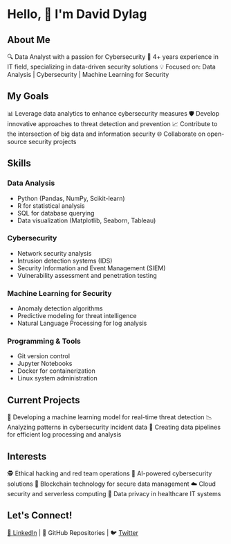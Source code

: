 # Hello, 👋 I'm David Dylag

## About Me
🔍 Data Analyst with a passion for Cybersecurity
🔐 4+ years experience in IT field, specializing in data-driven security solutions
💡 Focused on: Data Analysis | Cybersecurity | Machine Learning for Security

## My Goals
📊 Leverage data analytics to enhance cybersecurity measures
🛡️ Develop innovative approaches to threat detection and prevention
📈 Contribute to the intersection of big data and information security
🌐 Collaborate on open-source security projects

## Skills

### Data Analysis
- Python (Pandas, NumPy, Scikit-learn)
- R for statistical analysis
- SQL for database querying
- Data visualization (Matplotlib, Seaborn, Tableau)

### Cybersecurity
- Network security analysis
- Intrusion detection systems (IDS)
- Security Information and Event Management (SIEM)
- Vulnerability assessment and penetration testing

### Machine Learning for Security
- Anomaly detection algorithms
- Predictive modeling for threat intelligence
- Natural Language Processing for log analysis

### Programming & Tools
- Git version control
- Jupyter Notebooks
- Docker for containerization
- Linux system administration

## Current Projects
🔬 Developing a machine learning model for real-time threat detection
📉 Analyzing patterns in cybersecurity incident data
🧮 Creating data pipelines for efficient log processing and analysis

## Interests
🕵️ Ethical hacking and red team operations
🧠 AI-powered cybersecurity solutions
🔗 Blockchain technology for secure data management
☁️ Cloud security and serverless computing
🏥 Data privacy in healthcare IT systems

## Let's Connect!
[🔗 LinkedIn](https://www.linkedin.com) | 📁 GitHub Repositories | 🐦 [Twitter](https://twitter.com)
